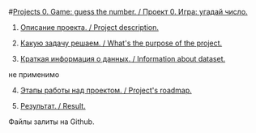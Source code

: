 
#[Projects 0. Game: guess the number. / Проект 0. Игра: угадай число.](https://github.com/Denis-python/VS_code/tree/main/Project_3)

1. [Описание проекта. / Project description.]()



2. [Какую задачу решаем. / What's the purpose of the project.]()



3. [Краткая информация о данных. / Information about dataset.]()

не применимо

4. [Этапы работы над проектом. / Project's roadmap.]()  



5. [Результат. / Result.]()


Файлы залиты на Github.


